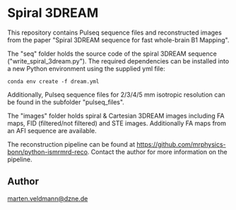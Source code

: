 # Spiral 3DREAM

This repository contains Pulseq sequence files and reconstructed images from the paper "Spiral 3DREAM sequence for fast whole-brain B1 Mapping".

The "seq" folder holds the source code of the spiral 3DREAM sequence ("write_spiral_3dream.py"). The required dependencies can be installed into a new Python environment using the supplied yml file:
```
conda env create -f dream.yml
```
Additionally, Pulseq sequence files for 2/3/4/5 mm isotropic resolution can be found in the subfolder "pulseq_files".

The "images" folder holds spiral & Cartesian 3DREAM images including FA maps, FID (filtered/not filtered) and STE images. Additionally FA maps from an AFI sequence are available.

The reconstruction pipeline can be found at https://github.com/mrphysics-bonn/python-ismrmrd-reco. Contact the author for more information on the pipeline.

## Author

marten.veldmann@dzne.de
